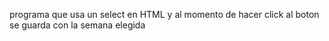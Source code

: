 programa que usa un select en HTML y al momento de hacer click al boton se guarda con la semana elegida 
